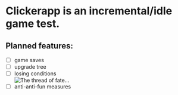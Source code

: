 # Clickerapp is an incremental/idle game test.  

## Planned features:  
 
-[ ] game saves  
-[ ] upgrade tree  
-[ ] losing conditions  
![The thread of fate...](https://img.ifunny.co/images/94e6137477b0fcc373530c631d1f055afa78f78f93517a5f7bb825272e06c06d_1.jpg)  
-[ ] anti-anti-fun measures
